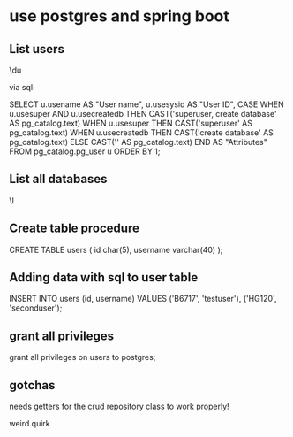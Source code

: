 # use postgres and spring boot

## List users

\du

via sql:

SELECT u.usename AS "User name",
  u.usesysid AS "User ID",
  CASE WHEN u.usesuper AND u.usecreatedb THEN CAST('superuser, create
database' AS pg_catalog.text)
       WHEN u.usesuper THEN CAST('superuser' AS pg_catalog.text)
       WHEN u.usecreatedb THEN CAST('create database' AS
pg_catalog.text)
       ELSE CAST('' AS pg_catalog.text)
  END AS "Attributes"
FROM pg_catalog.pg_user u
ORDER BY 1;

## List all databases

\l

## Create table procedure

CREATE TABLE users (
    id        char(5),
    username       varchar(40)
);

## Adding data with sql to user table

INSERT INTO users (id, username) VALUES
    ('B6717', 'testuser'),
    ('HG120', 'seconduser');
    
## grant all privileges 

grant all privileges on users to postgres;

## gotchas

needs getters for the crud repository class to work properly!

weird quirk